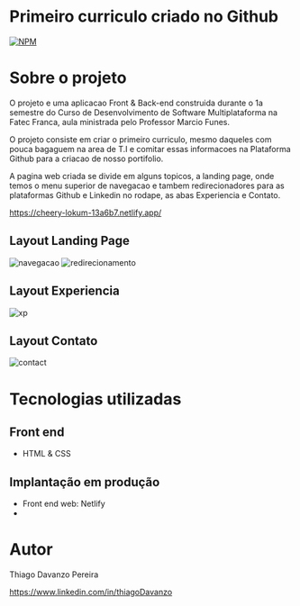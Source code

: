 # Primeiro curriculo criado no Github
[![NPM](https://img.shields.io/npm/l/react)](https://github.com/ThiagoDav/PersonalCV/blob/main/LICENSE) 

# Sobre o projeto

O projeto e uma aplicacao Front & Back-end construida durante o 1a semestre do Curso de Desenvolvimento de Software Multiplataforma na Fatec Franca, aula ministrada pelo Professor Marcio Funes.

O projeto consiste em criar o primeiro curriculo, mesmo daqueles com pouca bagaguem na area de T.I e comitar essas informacoes na Plataforma Github para a criacao de nosso portifolio.

A pagina web criada se divide em alguns topicos, a landing page, onde temos o menu superior de navegacao e tambem redirecionadores para as plataformas Github e Linkedin no rodape, as abas Experiencia e Contato.

https://cheery-lokum-13a6b7.netlify.app/

## Layout Landing Page
![navegacao](https://github.com/ThiagoDav/PersonalCV/assets/163654698/61c3da1e-9358-4eba-a8b9-d17acb9df742)
![redirecionamento](https://github.com/ThiagoDav/PersonalCV/assets/163654698/7176956b-3aaf-4817-a60b-ce4abbddcd25)


## Layout Experiencia
![xp](https://github.com/ThiagoDav/PersonalCV/assets/163654698/e2168435-4b83-4e77-a706-c68f9bfe2de5)


## Layout Contato
![contact](https://github.com/ThiagoDav/PersonalCV/assets/163654698/ce70a6cc-8d98-4ba2-ad5e-823b79e94bea)

# Tecnologias utilizadas
## Front end
- HTML & CSS 

## Implantação em produção
- Front end web: Netlify
- 

# Autor

Thiago Davanzo Pereira

https://www.linkedin.com/in/thiagoDavanzo
